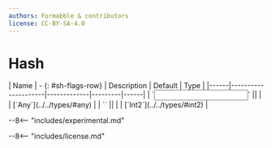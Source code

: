 ```yaml
---
authors: Formabble & contributors
license: CC-BY-SA-4.0
---
```



# Hash

<div class="sh-parameters" markdown="1">
| Name | - {: #sh-flags-row} | Description | Default | Type |
|------|---------------------|-------------|---------|------|
| `<input>` || | | [`Any`](../../types/#any) |
| `<output>` || | | [`Int2`](../../types/#int2) |

</div>

--8<-- "includes/experimental.md"



--8<-- "includes/license.md"

